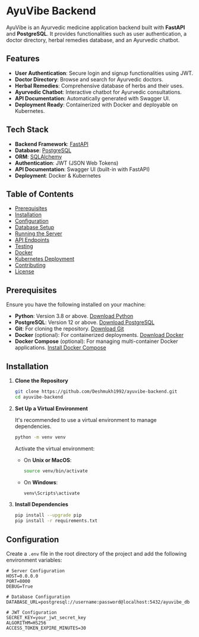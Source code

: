 # AyuVibe Backend

AyuVibe is an Ayurvedic medicine application backend built with **FastAPI** and **PostgreSQL**. It provides functionalities such as user authentication, a doctor directory, herbal remedies database, and an Ayurvedic chatbot.

## Features

- **User Authentication**: Secure login and signup functionalities using JWT.
- **Doctor Directory**: Browse and search for Ayurvedic doctors.
- **Herbal Remedies**: Comprehensive database of herbs and their uses.
- **Ayurvedic Chatbot**: Interactive chatbot for Ayurvedic consultations.
- **API Documentation**: Automatically generated with Swagger UI.
- **Deployment Ready**: Containerized with Docker and deployable on Kubernetes.

## Tech Stack

- **Backend Framework**: [FastAPI](https://fastapi.tiangolo.com/)
- **Database**: [PostgreSQL](https://www.postgresql.org/)
- **ORM**: [SQLAlchemy](https://www.sqlalchemy.org/)
- **Authentication**: JWT (JSON Web Tokens)
- **API Documentation**: Swagger UI (built-in with FastAPI)
- **Deployment**: Docker & Kubernetes

## Table of Contents

- [Prerequisites](#prerequisites)
- [Installation](#installation)
- [Configuration](#configuration)
- [Database Setup](#database-setup)
- [Running the Server](#running-the-server)
- [API Endpoints](#api-endpoints)
- [Testing](#testing)
- [Docker](#docker)
- [Kubernetes Deployment](#kubernetes-deployment)
- [Contributing](#contributing)
- [License](#license)

## Prerequisites

Ensure you have the following installed on your machine:

- **Python**: Version 3.8 or above. [Download Python](https://www.python.org/downloads/)
- **PostgreSQL**: Version 12 or above. [Download PostgreSQL](https://www.postgresql.org/download/)
- **Git**: For cloning the repository. [Download Git](https://git-scm.com/downloads)
- **Docker** (optional): For containerized deployments. [Download Docker](https://www.docker.com/get-started)
- **Docker Compose** (optional): For managing multi-container Docker applications. [Install Docker Compose](https://docs.docker.com/compose/install/)

## Installation

1. **Clone the Repository**

    ```bash
    git clone https://github.com/Deshmukh1992/ayuvibe-backend.git
    cd ayuvibe-backend
    ```

2. **Set Up a Virtual Environment**

    It's recommended to use a virtual environment to manage dependencies.

    ```bash
    python -m venv venv
    ```

    Activate the virtual environment:

    - On **Unix or MacOS**:

        ```bash
        source venv/bin/activate
        ```

    - On **Windows**:

        ```bash
        venv\Scripts\activate
        ```

3. **Install Dependencies**

    ```bash
    pip install --upgrade pip
    pip install -r requirements.txt
    ```

## Configuration

Create a `.env` file in the root directory of the project and add the following environment variables:

```env
# Server Configuration
HOST=0.0.0.0
PORT=8000
DEBUG=True

# Database Configuration
DATABASE_URL=postgresql://username:password@localhost:5432/ayuvibe_db

# JWT Configuration
SECRET_KEY=your_jwt_secret_key
ALGORITHM=HS256
ACCESS_TOKEN_EXPIRE_MINUTES=30
```

